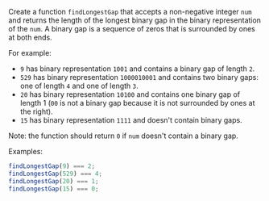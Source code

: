 Create a function `findLongestGap` that accepts a non-negative integer `num` and returns
the length of the longest binary gap in the binary representation of the `num`.
A binary gap is a sequence of zeros that is surrounded by ones at both ends.

For example:

- `9` has binary representation `1001` and contains a binary gap of length `2`.
- `529` has binary representation `1000010001` and contains two binary gaps: one
  of length `4` and one of length `3`.
- `20` has binary representation `10100` and contains one binary gap of length 1 (`00`
  is not a binary gap because it is not surrounded by ones at the right).
- `15` has binary representation `1111` and doesn't contain binary gaps.

Note: the function should return `0` if `num` doesn't contain a binary gap.

Examples:

```javascript
findLongestGap(9) === 2;
findLongestGap(529) === 4;
findLongestGap(20) === 1;
findLongestGap(15) === 0;
```
